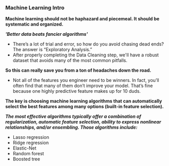 ### Machine Learning Intro

**Machine learning should not be haphazard and piecemeal. It should be systematic and organized.**

***'Better data beats fancier algorithms'***

- There’s a lot of trial and error, so how do you avoid chasing dead ends? The answer is “Exploratory Analysis.”
- After properly completing the Data Cleaning step, we'll have a robust dataset that avoids many of the most common pitfalls.

**So this can really save you from a ton of headaches down the road.**

- Not all of the features you engineer need to be winners. In fact, you’ll often find that many of them don’t improve your model. That’s fine because one highly predictive feature makes up for 10 duds.

**The key is choosing machine learning algorithms that can automatically select the best features among many options (built-in feature selection).**


***The most effective algorithms typically offer a combination of regularization, automatic feature selection, ability to express nonlinear relationships, and/or ensembling. Those algorithms include:***

- Lasso regression
- Ridge regression
- Elastic-Net
- Random forest
- Boosted tree